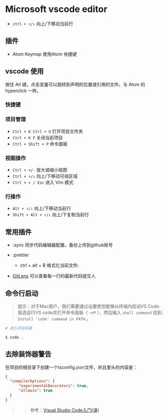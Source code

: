 # Microsoft vscode editor

- `ctrl + ↑/↓` 向上/下移动当前行

## 插件

- Atom Keymap 使用Atom 快捷键

## vscode 使用

按住 Alt 键，点击变量可以跳转到声明的位置或引用的文件。与 Atom 的 hyperclick 一样。

### 快捷键

### 项目管理

- `Ctrl + K Ctrl + O` 打开项目文件夹
- `Ctrl + K F` 关闭当前项目
- `Ctrl + Shift + P` 命令面板

### 视图操作

- `Ctrl + +/-` 放大或缩小视图
- `Ctrl + ↑/↓` 向上/下移动可视区域
- `Ctrl + c / Esc` 进入 Vim 模式


### 行操作

- `Alt + ↑/↓` 向上/下移动当前行
- `Shift + Alt + ↑/↓` 向上/下复制当前行

## 常用插件 

* :sync 同步代码编辑器配置。备份上传到github账号

* :prettier
  - ctrl + alt + B 格式化当前文件;

* [GitLens](https://marketplace.visualstudio.com/items?itemName=eamodio.gitlens) 可以查看每一行的最新代码提交人


## 命令行启动

> 提示：对于Mac用户，我们需要通过设置使您能够从终端内启动VS Code. 首选运行VS code并打开命令面板（ `⇧⌘P` ），然后输入 `shell command` 找到: `Install ‘code' command in PATH` 。

```sh
# 进入项目目录

$ code .
```

## 去除装饰器警告

在项目的根目录下创建一个tsconfig.json文件，并且里头的内容是：

```json
{
  "compilerOptions": {
      "experimentalDecorators": true,
      "allowJs": true
  }
}

```


>> 参考：[Visual Studio Code入门(译)
](https://www.jianshu.com/p/3dda4756eca5)

